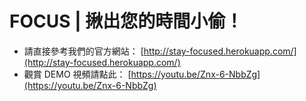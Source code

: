# FOCUS | 揪出您的時間小偷！

* 請直接參考我們的官方網站：
[http://stay-focused.herokuapp.com/](http://stay-focused.herokuapp.com/)
* 觀賞 DEMO 視頻請點此：
[https://youtu.be/Znx-6-NbbZg](https://youtu.be/Znx-6-NbbZg)
